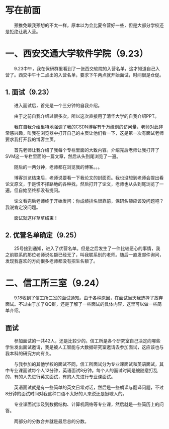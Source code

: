 # 写在前面
&emsp;&emsp;预推免跟我预想的不太一样，原本以为会比夏令营好一些，但是大部分学校还是拒绝让我入营。

# 一、西安交通大学软件学院（9.23）
&emsp;&emsp;9.23中午，我在保研群里看到了一张西交软院的入营名单，这才知道自己入营了。西交中午十二点出的入营名单，要求下午两点就开始面试，时间很是仓促。
## 1. 面试（9.23）
&emsp;&emsp;进入面试后，首先是一个三分钟的自我介绍。

&emsp;&emsp;由于之前自我介绍过很多次，所以这次直接用了清华大学的自我介绍PPT。

&emsp;&emsp;我在自我介绍里特地强调了我的CSDN博客有千万级别的访问量，老师对此非常感兴趣，叫我在浏览器中打开自己的主页让他们看一下，这是第一次有面试老师要求我打开我的博客主页。

&emsp;&emsp;首先老师让我介绍了我每个专栏里面的大致内容。介绍完后老师让我打开了SVM这一专栏里面的一篇文章，然后从头到尾浏览了一遍。

&emsp;&emsp;随后的一两分钟，老师都在浏览我的博客。。。

&emsp;&emsp;博客浏览结束后，老师说要看一下我论文的封面页。我也没想到老师会提出看论文原文，于是慌不择路地的各种找，然后打开了论文，老师也从头到尾浏览了一遍，但自始至终都没有提问。

&emsp;&emsp;论文看完后老师终于开始发问：你成绩排名很靠前，保研名额应该没问题吧？我说肯定没问题。

&emsp;&emsp;面试就这样草草结束！

## 2. 优营名单确定（9.25）
&emsp;&emsp;25号接到通知，进入了优营名单。但是之后发生了一件比较恶心的事情，我之前联系的那位老师说名额已经无了，叫我联系别的老师。随后一直发邮件询问，发现我喜欢的方向很多老师都没有招生名额了。

# 二、信工所三室（9.24）
&emsp;&emsp;9.18收到了信工所三室的面试通知。由于各种原因，在面试当天我选择了放弃面试。不过由于加了QQ群，还是了解了一些面试的具体内容，这里可以做一些简单介绍。

## 面试
&emsp;&emsp;参加面试的一共42人，还是比较少的。信工所是各个研究室自己决定向哪些学生发出面试邀请，我是被人工智能与大数据研究室邀请去参加面试，这应该也与我本科的研究方向有关。

&emsp;&emsp;与我参加的其他学校的面试不同，信工所面试分为专业课面试和英语面试，其中专业课面试每个人12分钟，英语面试8分钟。每个人的面试时间是被随意打乱的，有的人先进行英文面试，有的人先进行专业课面试。

&emsp;&emsp;英语面试就是有一些简单的英文日常对话，然后是一些朗读与翻译问题，不过8分钟的面试时间对我这种口语不太好的人来说还是挺唬人的。

&emsp;&emsp;专业课面试涉及到数据结构、计算机网络等专业课，然后就是一些简历上的问答。

&emsp;&emsp;两部分的分数合并就是最后总的分数。
